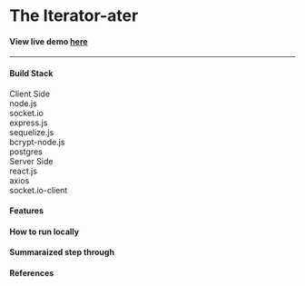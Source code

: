 # The Iterator-ater  

#### View live demo [here](https://iterator.herokuapp.com)  
---  
#### Build Stack  

Client Side  
  node.js  
  socket.io  
  express.js  
  sequelize.js  
  bcrypt-node.js  
  postgres  
Server Side  
  react.js  
  axios  
  socket.io-client  

#### Features  
#### How to run locally  

#### Summaraized step through  
#### References  


